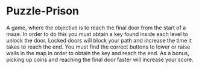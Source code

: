 # Puzzle-Prison
A game, where the objective is to reach the final door from the start of a maze. In order to do this you must obtain a key found inside each level to unlock the door. Locked doors will block your path and increase the time it takes to reach the end. You must find the correct buttons to lower or raise walls in the map in order to obtain the key and reach the end. As a bonus, picking up coins and reaching the final door faster will increase your score.
